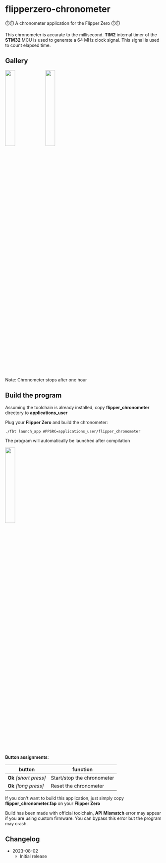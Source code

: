 # flipperzero-chronometer
⏱️⏱️ A chronometer application for the Flipper Zero ⏱️⏱️

This chronometer is accurate to the millisecond. **TIM2** internal timer of the **STM32** MCU is used to generate a 64 MHz clock signal. This signal is used to count elapsed time.

## Gallery

<img src="https://github.com/nmrr/flipperzero-chronometer/blob/main/img/chrono2.png" width=25% height=25%> <img src="https://github.com/nmrr/flipperzero-chronometer/blob/main/img/chrono3.png" width=25% height=25%>

Note: Chronometer stops after one hour

## Build the program

Assuming the toolchain is already installed, copy **flipper_chronometer** directory to **applications_user**

Plug your **Flipper Zero** and build the chronometer:
```
./fbt launch_app APPSRC=applications_user/flipper_chronometer
```

The program will automatically be launched after compilation

<img src="https://github.com/nmrr/flipperzero-chronometer/blob/main/img/chrono1.png" width=25% height=25%>

**Button assignments**: 

button  | function
------------- | -------------
**Ok** *[short press]*  | Start/stop the chronometer
**Ok** *[long press]*  | Reset the chronometer

If you don't want to build this application, just simply copy **flipper_chronometer.fap** on your **Flipper Zero** 

Build has been made with official toolchain, **API Mismatch** error may appear if you are using custom firmware. You can bypass this error but the program may crash.

## Changelog

* 2023-08-02
  * Initial release
